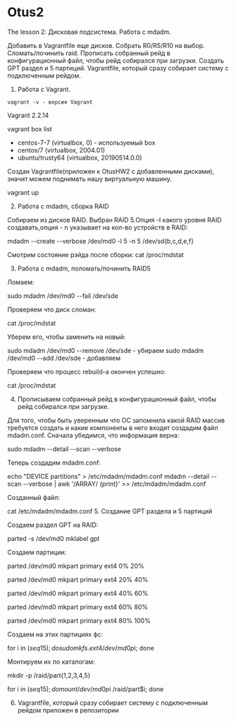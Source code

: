 # Otus2
The lesson 2: Дисковая подсистема. Работа с mdadm.

Добавить в Vagrantfile еще дисков.
Собрать R0/R5/R10 на выбор.
Сломать/починить raid.
Прописать собранный рейд в конфигурационный файл, чтобы рейд собирался при загрузке.
Создать GPT раздел и 5 партиций.
Vagrantfile, который сразу собирает систему с подключенным рейдом.

1. Работа с Vagrant.

  ```
  vagrant -v - версия Vagrant
  ```
  
Vagrant 2.2.14

  vagrant box list

- centos-7-7      (virtualbox, 0) - используемый box
- centos/7        (virtualbox, 2004.01)
- ubuntu/trusty64 (virtualbox, 20190514.0.0)

Создан Vagrantfile(приложен к OtusHW2 с добавленными дисками), значит можем поднимать нашу виртуальную машину.

  vagrant up

2. Работа с mdadm, сборка RAID

Собираем из дисков RAID. Выбран RAID 5.Опция -l какого уровня RAID создавать,опция - n указывает на кол-во устройств в RAID:

  mdadm --create --verbose /dev/md0 -l 5 -n 5 /dev/sd{b,c,d,e,f}
  
Смотрим состояние рэйда после сборки:
  cat /proc/mdstat

3. Работа с mdadm, поломать/починить RAID5

Ломаем:

  sudo mdadm /dev/md0 --fail /dev/sde
  
Проверяем что диск сломан:

  cat /proc/mdstat
  
Уберем его, чтобы заменить на новый:

  sudo mdadm /dev/md0 --remove /dev/sde - убираем
  sudo mdadm /dev/md0 --add /dev/sde - добавляем
  
Проверяем что процесс rebuild-а окончен успешно:

  cat /proc/mdstat
 
4. Прописываем собранный рейд в конфигурационный файл, чтобы рейд собирался при загрузке.

Для того, чтобы быть уверенным что ОС запомнила какой RAID массив требуется создать и какие компоненты в него входят создадим файл mdadm.conf. Сначала убедимся, что информация верна:

  sudo mdadm --detail --scan --verbose

Теперь создадим mdadm.conf:

  echo "DEVICE partitions" > /etc/mdadm/mdadm.conf
  mdadm --detail --scan --verbose | awk '/ARRAY/ {print}' >> /etc/mdadm/mdadm.conf

Созданный файл:

  cat /etc/mdadm/mdadm.conf
5. Создание GPT раздела и 5 партиций

Создаем раздел GPT на RAID:

  parted -s /dev/md0 mklabel gpt

Создаем партиции:

  parted /dev/md0 mkpart primary ext4 0% 20%
  
  parted /dev/md0 mkpart primary ext4 20% 40%
  
  parted /dev/md0 mkpart primary ext4 40% 60%
  
  parted /dev/md0 mkpart primary ext4 60% 80%
  
  parted /dev/md0 mkpart primary ext4 80% 100%
  
Создаем на этих партициях фс:

  for i in $(seq 1 5); do sudo mkfs.ext4 /dev/md0p$i; done

Монтируем их по каталогам:

  mkdir -p /raid/part{1,2,3,4,5}

for i in $(seq 1 5); do mount /dev/md0p$i /raid/part$i; done

6. Vagrantfile, который сразу собирает систему с подключенным рейдом приложен в репозитории

